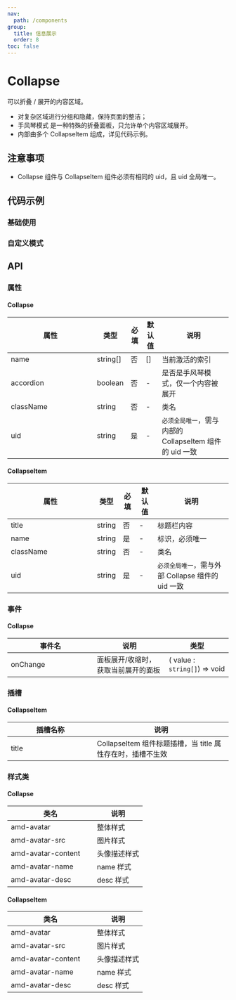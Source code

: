```yaml
---
nav:
  path: /components
group:
  title: 信息展示
  order: 8
toc: false
---
```


# Collapse

可以折叠 / 展开的内容区域。

- 对复杂区域进行分组和隐藏，保持页面的整洁；
- 手风琴模式 是一种特殊的折叠面板，只允许单个内容区域展开。
- 内部由多个 CollapseItem 组成，详见代码示例。

## 注意事项

- Collapse 组件与 CollapseItem 组件必须有相同的 uid，且 uid 全局唯一。

## 代码示例

### 基础使用
<code src='../../demo/pages/Collapse'></code>

### 自定义模式

<code src='../../demo/pages/CollapseCustom'></code>

## API

### 属性

#### Collapse
| 属性 | 类型 | 必填 | 默认值 | 说明 |
| -----|-----|-----|-----|----- |
| name | string[] | 否 | [] | 当前激活的索引 |
| accordion | boolean | 否 | - | 是否是手风琴模式，仅一个内容被展开 |
| className | string | 否 | - | 类名 |
| uid | string | 是 | - | `必须全局唯一`，需与内部的 CollapseItem 组件的 uid 一致 |

#### CollapseItem
| 属性 | 类型 | 必填 | 默认值 | 说明 |
| -----|-----|-----|-----|----- |
| title | string | 否 | - | 标题栏内容 |
| name | string | 是 | - | 标识，必须唯一 |
| className | string | 否 | - | 类名 |
| uid | string | 是 | - | `必须全局唯一`，需与外部 Collapse 组件的 uid 一致  |

### 事件
#### Collapse
| 事件名 | 说明 | 类型 |
| -----|-----|-----|
| onChange | 面板展开/收缩时，获取当前展开的面板 | ( value : `string[]`) => void |

### 插槽
#### CollapseItem
| 插槽名称 | 说明 |
| -----|-----|
| title | CollapseItem 组件标题插槽，当 title 属性存在时，插槽不生效 |

### 样式类
#### Collapse
| 类名 | 说明 |
| -----|-----|
| amd-avatar | 整体样式 |
| amd-avatar-src | 图片样式 |
| amd-avatar-content | 头像描述样式 |
| amd-avatar-name | name 样式 |
| amd-avatar-desc | desc 样式 |

#### CollapseItem
| 类名 | 说明 |
| -----|-----|
| amd-avatar | 整体样式 |
| amd-avatar-src | 图片样式 |
| amd-avatar-content | 头像描述样式 |
| amd-avatar-name | name 样式 |
| amd-avatar-desc | desc 样式 |

<style> 
table th:first-of-type { width: 180px; } 
.__dumi-default-layout-content article table:first-of-type th:nth-of-type(2)  {
    width: 140px
} 
.__dumi-default-layout-content article table:first-of-type th:nth-of-type(3)  {
    width: 30px
} 
.__dumi-default-layout-content article table:first-of-type th:nth-of-type(4)  {
    width: 50px
} 
.__dumi-default-layout-content article table:nth-of-type(2) th:nth-of-type(2)  {
    width: 140px
} 
.__dumi-default-layout-content article table:nth-of-type(2) th:nth-of-type(3)  {
    width: 30px
} 
.__dumi-default-layout-content article table:nth-of-type(2) th:nth-of-type(4)  {
    width: 50px
} 
</style> 